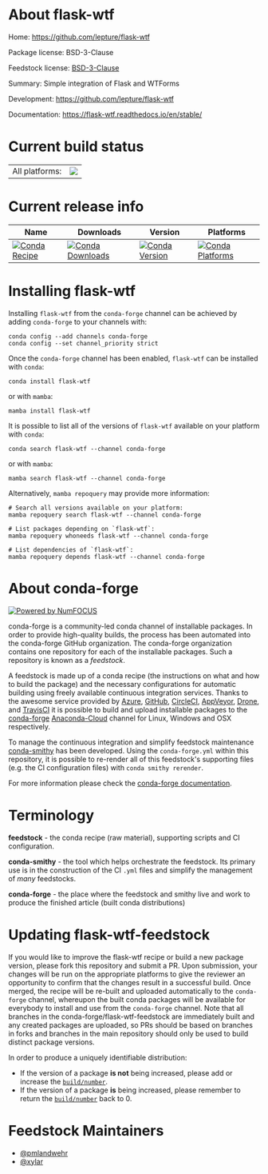 About flask-wtf
===============

Home: https://github.com/lepture/flask-wtf

Package license: BSD-3-Clause

Feedstock license: [BSD-3-Clause](https://github.com/conda-forge/flask-wtf-feedstock/blob/main/LICENSE.txt)

Summary: Simple integration of Flask and WTForms

Development: https://github.com/lepture/flask-wtf

Documentation: https://flask-wtf.readthedocs.io/en/stable/

Current build status
====================


<table><tr><td>All platforms:</td>
    <td>
      <a href="https://dev.azure.com/conda-forge/feedstock-builds/_build/latest?definitionId=5908&branchName=main">
        <img src="https://dev.azure.com/conda-forge/feedstock-builds/_apis/build/status/flask-wtf-feedstock?branchName=main">
      </a>
    </td>
  </tr>
</table>

Current release info
====================

| Name | Downloads | Version | Platforms |
| --- | --- | --- | --- |
| [![Conda Recipe](https://img.shields.io/badge/recipe-flask--wtf-green.svg)](https://anaconda.org/conda-forge/flask-wtf) | [![Conda Downloads](https://img.shields.io/conda/dn/conda-forge/flask-wtf.svg)](https://anaconda.org/conda-forge/flask-wtf) | [![Conda Version](https://img.shields.io/conda/vn/conda-forge/flask-wtf.svg)](https://anaconda.org/conda-forge/flask-wtf) | [![Conda Platforms](https://img.shields.io/conda/pn/conda-forge/flask-wtf.svg)](https://anaconda.org/conda-forge/flask-wtf) |

Installing flask-wtf
====================

Installing `flask-wtf` from the `conda-forge` channel can be achieved by adding `conda-forge` to your channels with:

```
conda config --add channels conda-forge
conda config --set channel_priority strict
```

Once the `conda-forge` channel has been enabled, `flask-wtf` can be installed with `conda`:

```
conda install flask-wtf
```

or with `mamba`:

```
mamba install flask-wtf
```

It is possible to list all of the versions of `flask-wtf` available on your platform with `conda`:

```
conda search flask-wtf --channel conda-forge
```

or with `mamba`:

```
mamba search flask-wtf --channel conda-forge
```

Alternatively, `mamba repoquery` may provide more information:

```
# Search all versions available on your platform:
mamba repoquery search flask-wtf --channel conda-forge

# List packages depending on `flask-wtf`:
mamba repoquery whoneeds flask-wtf --channel conda-forge

# List dependencies of `flask-wtf`:
mamba repoquery depends flask-wtf --channel conda-forge
```


About conda-forge
=================

[![Powered by
NumFOCUS](https://img.shields.io/badge/powered%20by-NumFOCUS-orange.svg?style=flat&colorA=E1523D&colorB=007D8A)](https://numfocus.org)

conda-forge is a community-led conda channel of installable packages.
In order to provide high-quality builds, the process has been automated into the
conda-forge GitHub organization. The conda-forge organization contains one repository
for each of the installable packages. Such a repository is known as a *feedstock*.

A feedstock is made up of a conda recipe (the instructions on what and how to build
the package) and the necessary configurations for automatic building using freely
available continuous integration services. Thanks to the awesome service provided by
[Azure](https://azure.microsoft.com/en-us/services/devops/), [GitHub](https://github.com/),
[CircleCI](https://circleci.com/), [AppVeyor](https://www.appveyor.com/),
[Drone](https://cloud.drone.io/welcome), and [TravisCI](https://travis-ci.com/)
it is possible to build and upload installable packages to the
[conda-forge](https://anaconda.org/conda-forge) [Anaconda-Cloud](https://anaconda.org/)
channel for Linux, Windows and OSX respectively.

To manage the continuous integration and simplify feedstock maintenance
[conda-smithy](https://github.com/conda-forge/conda-smithy) has been developed.
Using the ``conda-forge.yml`` within this repository, it is possible to re-render all of
this feedstock's supporting files (e.g. the CI configuration files) with ``conda smithy rerender``.

For more information please check the [conda-forge documentation](https://conda-forge.org/docs/).

Terminology
===========

**feedstock** - the conda recipe (raw material), supporting scripts and CI configuration.

**conda-smithy** - the tool which helps orchestrate the feedstock.
                   Its primary use is in the construction of the CI ``.yml`` files
                   and simplify the management of *many* feedstocks.

**conda-forge** - the place where the feedstock and smithy live and work to
                  produce the finished article (built conda distributions)


Updating flask-wtf-feedstock
============================

If you would like to improve the flask-wtf recipe or build a new
package version, please fork this repository and submit a PR. Upon submission,
your changes will be run on the appropriate platforms to give the reviewer an
opportunity to confirm that the changes result in a successful build. Once
merged, the recipe will be re-built and uploaded automatically to the
`conda-forge` channel, whereupon the built conda packages will be available for
everybody to install and use from the `conda-forge` channel.
Note that all branches in the conda-forge/flask-wtf-feedstock are
immediately built and any created packages are uploaded, so PRs should be based
on branches in forks and branches in the main repository should only be used to
build distinct package versions.

In order to produce a uniquely identifiable distribution:
 * If the version of a package **is not** being increased, please add or increase
   the [``build/number``](https://docs.conda.io/projects/conda-build/en/latest/resources/define-metadata.html#build-number-and-string).
 * If the version of a package **is** being increased, please remember to return
   the [``build/number``](https://docs.conda.io/projects/conda-build/en/latest/resources/define-metadata.html#build-number-and-string)
   back to 0.

Feedstock Maintainers
=====================

* [@pmlandwehr](https://github.com/pmlandwehr/)
* [@xylar](https://github.com/xylar/)

